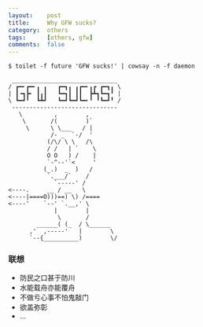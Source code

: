 ```yaml
---
layout:    post
title:     Why GFW sucks?
category:  others
tags:      [others, gfw]
comments:  false
---
```


    $ toilet -f future 'GFW sucks!' | cowsay -n -f daemon

     ______________________________
    / ┏━╸┏━╸╻ ╻   ┏━┓╻ ╻┏━╸╻┏ ┏━┓╻ \
    | ┃╺┓┣╸ ┃╻┃   ┗━┓┃ ┃┃  ┣┻┓┗━┓╹ |
    \ ┗━┛╹  ┗┻┛   ┗━┛┗━┛┗━╸╹ ╹┗━┛╹ /
     ------------------------------
       \         ,        ,
        \       /(        )`
         \      \ \___   / |
                /- _  `-/  '
               (/\/ \ \   /\
               / /   | `    \
               O O   ) /    |
               `-^--'`<     '
              (_.)  _  )   /
               `.___/`    /
                 `-----' /
    <----.     __ / __   \
    <----|====O)))==) \) /====
    <----'    `--' `.__,' \
                 |        |
                  \       /
            ______( (_  / \______
          ,'  ,-----'   |        \
          `--{__________)        \/


### 联想

- 防民之口甚于防川
- 水能载舟亦能覆舟
- 不做亏心事不怕鬼敲门
- 欲盖弥彰
- ...


